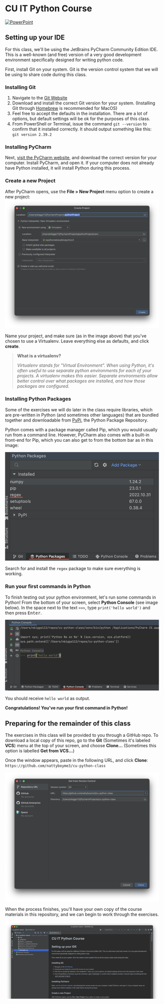 # CU IT Python Course

[![PowerPoint]][PowerPoint]   

## Setting up your IDE
For this class, we'll be using the JetBrains PyCharm Community Edition IDE. This is a well-known (and free) version of a 
very good development environment specifically designed for writing python code.

First, install Git on your system. Git is the version control system that we will be using to share code during this class.

### Installing Git

1. Navigate to the [Git Website](https://git-scm.com/download)
2. Download and install the correct Git version for your system. (Installing Git through [Homebrew](http://brew.sh) is recommended for MacOS)
3. Feel free to accept the defaults in the installation. There are a lot of options, but default settings will be ok for the purposes of this class.
4. From PowerShell or Terminal, issue the command `git --version` to confirm that it installed correctly. It should output something like this: `git version 2.39.2`

### Installing PyCharm

Next, [visit the PyCharm website](https://www.jetbrains.com/pycharm/download/), and download the correct version for your computer. Install PyCharm, and open it. If your computer does not already have Python installed, it will install Python during this process.

### Create a new Project

After PyCharm opens, use the **File > New Project** menu option to create a new project: 
![](img/python_project.png "pycharm new project window")

Name your project, and make sure (as in the image above) that you've chosen to use a Virtualenv. 
Leave everything else as defaults, and click **create**.

> **What is a virtualenv?** 
> 
> _Virtualenv stands for "Virtual Environment". When using Python, it's often useful to use separate python environments_
> _for each of your projects. A virtualenv makes this easier. Separate environments allow better control_ 
> _over what packages are installed, and how those packages are configured._

### Installing Python Packages

Some of the exercises we will do later in the class require libraries, which are pre-written in Python 
(and sometimes other languages) that are bundled together and downloadable from [PyPi](http://pypi.org), 
the Python Package Repository.

Python comes with a package manager called Pip, which you would usually run from a command line.
However, PyCharm also comes with a built-in front-end for Pip, which you can also get to from the bottom bar as in this image:

![](img/python_packages.png "pycharm python packages window")

Search for and install the `regex` package to make sure everything is working. 

### Run your first commands in Python

To finish testing out your python environment, let's run some commands in Python! 
From the bottom of your screen, select **Python Console** (see image below). 
In the space next to the text `>>>`, type `print('hello world')` and then press <kbd>Enter</kbd>. 

![](img/python_console.png "pycharm python console")

You should receive `hello world` as output. 

**Congratulations! You've run your first command in Python!**


## Preparing for the remainder of this class

The exercises in this class will be provided to you through a GitHub repo. To download a local copy of this repo, 
go to the **Git** (Sometimes it's labeled **VCS**) menu at the top of your screen, and choose **Clone...** (Sometimes this option is labelled **Get from VCS...**)

Once the window appears, paste in the following URL, and click **Clone**: 
`https://github.com/nattyboyme3/cu-python-class`

![](img/git_clone.png "clone the github repo")

When the process finishes, you'll have your own copy of the course materials in this repository, and we can begin to work through the exercises.

![](img/cloned_project.png "cloned github project")

[PowerPoint]: https://img.shields.io/badge/Go%20to%20PowerPoint-Lesson%201-blue?link=https://docs.google.com/presentation/d/1iz1AdEnwt2QAPHibHvsBdiVCJdri3XNnTT59F4SdK4A/edit?usp=sharing
